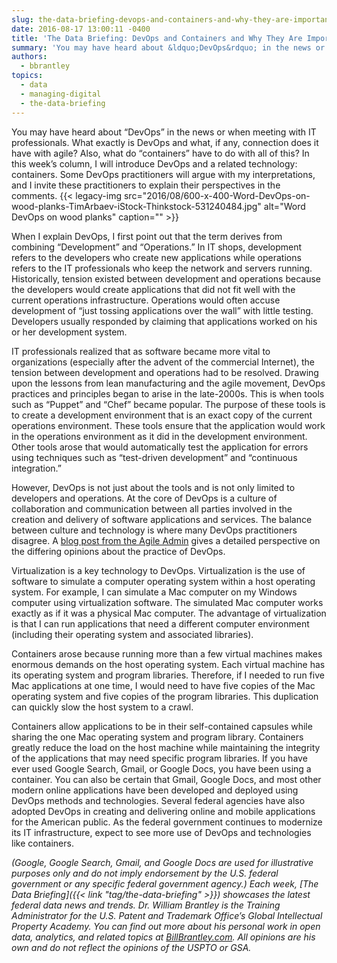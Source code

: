 ```yaml
---
slug: the-data-briefing-devops-and-containers-and-why-they-are-important-to-transforming-federal-government-it
date: 2016-08-17 13:00:11 -0400
title: 'The Data Briefing: DevOps and Containers and Why They Are Important to Transforming Federal Government IT'
summary: 'You may have heard about &ldquo;DevOps&rdquo; in the news or when meeting with IT professionals. What exactly is DevOps and what, if any, connection does it have with agile? Also, what do &ldquo;containers&rdquo; have to do with all of this? In this week’s column, I will introduce DevOps and a related technology: containers. Some DevOps'
authors:
  - bbrantley
topics:
  - data
  - managing-digital
  - the-data-briefing
---
```


You may have heard about “DevOps” in the news or when meeting with IT professionals. What exactly is DevOps and what, if any, connection does it have with agile? Also, what do “containers” have to do with all of this? In this week’s column, I will introduce DevOps and a related technology: containers. Some DevOps practitioners will argue with my interpretations, and I invite these practitioners to explain their perspectives in the comments. {{< legacy-img src="2016/08/600-x-400-Word-DevOps-on-wood-planks-TimArbaev-iStock-Thinkstock-531240484.jpg" alt="Word DevOps on wood planks" caption="" >}} 

When I explain DevOps, I first point out that the term derives from combining “Development” and “Operations.” In IT shops, development refers to the developers who create new applications while operations refers to the IT professionals who keep the network and servers running. Historically, tension existed between development and operations because the developers would create applications that did not fit well with the current operations infrastructure. Operations would often accuse development of “just tossing applications over the wall” with little testing. Developers usually responded by claiming that applications worked on his or her development system.

IT professionals realized that as software became more vital to organizations (especially after the advent of the commercial Internet), the tension between development and operations had to be resolved. Drawing upon the lessons from lean manufacturing and the agile movement, DevOps practices and principles began to arise in the late-2000s. This is when tools such as “Puppet” and “Chef” became popular. The purpose of these tools is to create a development environment that is an exact copy of the current operations environment. These tools ensure that the application would work in the operations environment as it did in the development environment. Other tools arose that would automatically test the application for errors using techniques such as “test-driven development” and “continuous integration.”

However, DevOps is not just about the tools and is not only limited to developers and operations. At the core of DevOps is a culture of collaboration and communication between all parties involved in the creation and delivery of software applications and services. The balance between culture and technology is where many DevOps practitioners disagree. A [blog post from the Agile Admin](https://theagileadmin.com/what-is-devops/) gives a detailed perspective on the differing opinions about the practice of DevOps.

Virtualization is a key technology to DevOps. Virtualization is the use of software to simulate a computer operating system within a host operating system. For example, I can simulate a Mac computer on my Windows computer using virtualization software. The simulated Mac computer works exactly as if it was a physical Mac computer. The advantage of virtualization is that I can run applications that need a different computer environment (including their operating system and associated libraries).

Containers arose because running more than a few virtual machines makes enormous demands on the host operating system. Each virtual machine has its operating system and program libraries. Therefore, if I needed to run five Mac applications at one time, I would need to have five copies of the Mac operating system and five copies of the program libraries. This duplication can quickly slow the host system to a crawl.

Containers allow applications to be in their self-contained capsules while sharing the one Mac operating system and program library. Containers greatly reduce the load on the host machine while maintaining the integrity of the applications that may need specific program libraries. If you have ever used Google Search, Gmail, or Google Docs, you have been using a container. You can also be certain that Gmail, Google Docs, and most other modern online applications have been developed and deployed using DevOps methods and technologies. Several federal agencies have also adopted DevOps in creating and delivering online and mobile applications for the American public. As the federal government continues to modernize its IT infrastructure, expect to see more use of DevOps and technologies like containers.

_(Google, Google Search, Gmail, and Google Docs are used for illustrative purposes only and do not imply endorsement by the U.S. federal government or any specific federal government agency.)_
_Each week, [The Data Briefing]({{< link "tag/the-data-briefing" >}}) showcases the latest federal data news and trends._
_Dr. William Brantley is the Training Administrator for the U.S. Patent and Trademark Office’s Global Intellectual Property Academy. You can find out more about his personal work in open data, analytics, and related topics at [BillBrantley.com](http://billbrantley.com). All opinions are his own and do not reflect the opinions of the USPTO or GSA._